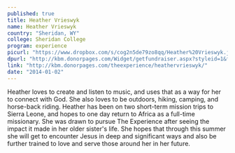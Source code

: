 ```yaml
---
published: true
title: Heather Vrieswyk
name: Heather Vrieswyk
country: "Sheridan, WY"
college: Sheridan College
program: experience
picurl: "https://www.dropbox.com/s/cog2n5de79zo8qq/Heather%20Vrieswyk.jpg"
dpurl: "http://kbm.donorpages.com/Widget/getfundraiser.aspx?styleid=1&fid=5171298b-24ba-4f88-a6b3-8d26f30a98c2&pageId=464&did=9e6e189d-1066-4f69-bed1-bf32a5ec586f&type=indiv"
link: "http://kbm.donorpages.com/theexperience/heathervrieswyk/"
date: "2014-01-02"
---
```


Heather loves to create and listen to music, and uses that as a way for her to connect with God. She also loves to be outdoors, hiking, camping, and horse-back riding. Heather has been on two short-term mission trips to Sierra Leone, and hopes to one day return to Africa as a full-time missionary. She was drawn to pursue The Experience after seeing the impact it made in her older sister's life. She hopes that through this summer she will get to encounter Jesus in deep and significant ways and also be further trained to love and serve those around her in her future.
